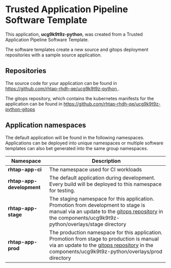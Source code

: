 # Trusted Application Pipeline Software Template

This application, **ucg9k9t9z-python**, was created from a Trusted Application Pipeline Software Template.

The software templates create a new source and gitops deployment repositories with a sample source application. 

## Repositories

The source code for your application can be found in [https://github.com/rhtap-rhdh-qe/ucg9k9t9z-python ](https://github.com/rhtap-rhdh-qe/ucg9k9t9z-python ).
 
The gitops repository, which contains the kubernetes manifests for the application can be found in 
[https://github.com/rhtap-rhdh-qe/ucg9k9t9z-python-gitops ](https://github.com/rhtap-rhdh-qe/ucg9k9t9z-python-gitops ) 

## Application namespaces 

The default application will be found in the following namespaces. Applications can be deployed into unique namespaces or multiple software templates can also bet generated into the same group namespaces.  

|  Namespace   |  Description   |  
| -------- | -------- |
| **rhtap-app-ci** | The namespace used for CI workloads |
| **rhtap-app-development** | The default application during development. Every build will be deployed to this namespace for testing. |
| **rhtap-app-stage** | The staging namespace for this application. Promotion from development to stage is manual via an update to the [gitops repository](https://github.com/rhtap-rhdh-qe/ucg9k9t9z-python-gitops ) in the components/ucg9k9t9z-python/overlays/stage directory |
| **rhtap-app-prod** | The production namespace for this application. Promotion from stage to production is manual via an update to the [gitops repository](https://github.com/rhtap-rhdh-qe/ucg9k9t9z-python-gitops ) in the components/ucg9k9t9z-python/overlays/prod directory |